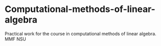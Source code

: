 # Computational-methods-of-linear-algebra
Practical work for the course in computational methods of linear algebra. MMF NSU
